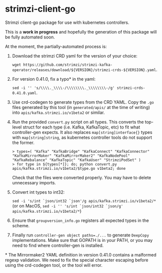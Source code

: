 # strimzi-client-go

Strimzi client-go package for use with kubernetes controllers.

This is a **work in progress** and hopefully the generation of this package will be fully automated soon.

At the moment, the partially-automated process is:

1. Download the strimzi CRD yaml for the version of your choice:

    `wget https://github.com/strimzi/strimzi-kafka-operator/releases/download/${VERSION}/strimzi-crds-${VERSION}.yaml`.
1. For version 0.41.0, fix a typo* in the yaml:

    `sed -i '' 's/\\\\._\\\\-/\\\\\\\\._\\\\\\\\-/g' strimzi-crds-0.41.0.yaml`.
1. Use crd-codegen to generate types from the CRD YAML. Copy the `.go` files generated by this tool (in `generated/apis/` at the time of writing) into `apis/kafka.strimzi.io/v1beta2` or similar.
1. Run the provided `convert.py` script on all types. This converts the top-level struct for each type (i.e. Kafka, KafkaTopic, etc) to fit what controller-gen expects. It also replaces `map[string]interface{}` types with `map[string]string`, as kubernetes controller tools do not support the former.
    ```
    > types=( "Kafka" "KafkaBridge" "KafkaConnect" "KafkaConnector" "KafkaMirrorMaker" "KafkaMirrorMaker2" "KafkaNodePool" "KafkaRebalance" "KafkaTopic" "KafkaUser" "StrimziPodSet" )
    > for type in ${types[*]}; do; python convert.py apis/kafka.strimzi.io/v1beta2/$type.go v1beta2; done
    ```
    Check that the files were converted properly. You may have to delete unnecessary imports.
1. Convert int types to int32:

    ```sed -i 's/int `json/int32 `json'/g apis/kafka.strimzi.io/v1beta2/*``` (or on MacOS, ```sed -i '' 's/int `json/int32 `json/g' apis/kafka.strimzi.io/v1beta2/*```)
1. Ensure that `groupversion_info.go` registers all expected types in the scheme.
1. Finally run `controller-gen object paths=./...` to generate `DeepCopy` implementations. Make sure that GOPATH is in your PATH, or you may need to find where controller-gen is installed.


\* The Mirrormaker2 YAML definition in version 0.41.0 contains a malformed regexp validation. We need to fix the special character escaping before using the crd-codegen tool, or the tool will error.
